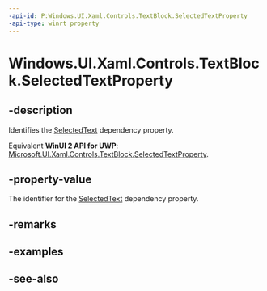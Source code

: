 ```yaml
---
-api-id: P:Windows.UI.Xaml.Controls.TextBlock.SelectedTextProperty
-api-type: winrt property
---
```


<!-- Property syntax
public Windows.UI.Xaml.DependencyProperty SelectedTextProperty { get; }
-->

# Windows.UI.Xaml.Controls.TextBlock.SelectedTextProperty

## -description
Identifies the [SelectedText](textblock_selectedtext.md) dependency property.

Equivalent **WinUI 2 API for UWP**: [Microsoft.UI.Xaml.Controls.TextBlock.SelectedTextProperty](/windows/winui/api/microsoft.ui.xaml.controls.textblock.selectedtextproperty).

## -property-value
The identifier for the [SelectedText](textblock_selectedtext.md) dependency property.

## -remarks

## -examples

## -see-also
